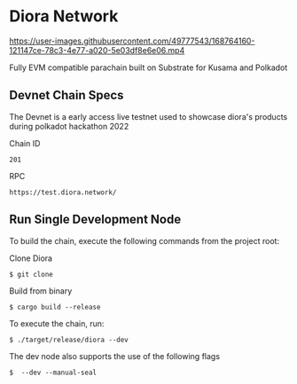 # Diora Network

https://user-images.githubusercontent.com/49777543/168764160-121147ce-78c3-4e77-a020-5e03df8e6e06.mp4

Fully EVM compatible parachain built on Substrate for Kusama and Polkadot

## Devnet Chain Specs

The Devnet is a early access live testnet used to showcase diora's products during polkadot hackathon 2022

Chain ID
```
201
```
RPC

```
https://test.diora.network/
```

## Run Single Development Node

To build the chain, execute the following commands from the project root:

Clone Diora
```
$ git clone 
```
Build from binary 

```
$ cargo build --release
```

To execute the chain, run:

```
$ ./target/release/diora --dev
```

The dev node also supports the use of the following flags

```
$  --dev --manual-seal
```

